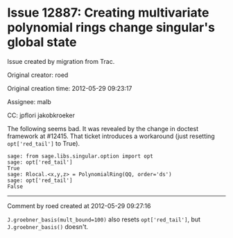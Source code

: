 # Issue 12887: Creating multivariate polynomial rings change singular's global state

Issue created by migration from Trac.

Original creator: roed

Original creation time: 2012-05-29 09:23:17

Assignee: malb

CC:  jpflori jakobkroeker

The following seems bad.  It was revealed by the change in doctest framework at #12415.  That ticket introduces a workaround (just resetting `opt['red_tail']` to True).


```
sage: from sage.libs.singular.option import opt
sage: opt['red_tail']
True
sage: Rlocal.<x,y,z> = PolynomialRing(QQ, order='ds')
sage: opt['red_tail']
False
```



---

Comment by roed created at 2012-05-29 09:27:16

`J.groebner_basis(mult_bound=100)` also resets `opt['red_tail']`, but `J.groebner_basis()` doesn't.

